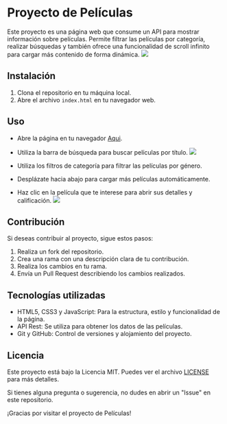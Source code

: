 # Proyecto de Películas

Este proyecto es una página web que consume un API para mostrar información sobre películas. Permite filtrar las películas por categoría, realizar búsquedas y también ofrece una funcionalidad de scroll infinito para cargar más contenido de forma dinámica.
![](https://i.ibb.co/C58PnH9/Screenshot-2023-06-22-153007.png)
## Instalación

1. Clona el repositorio en tu máquina local.
2. Abre el archivo `index.html` en tu navegador web.

## Uso

- Abre la página en tu navegador [Aqui](https://movies-db-estebandev.netlify.app/).
- Utiliza la barra de búsqueda para buscar películas por título.
![](https://i.ibb.co/qm6q3tc/Screenshot-2023-06-22-150728.png)

- Utiliza los filtros de categoría para filtrar las películas por género.
- Desplázate hacia abajo para cargar más películas automáticamente.
- Haz clic en la película que te interese para abrir sus detalles y calificación.
  ![](https://i.ibb.co/PcvX5pj/Screenshot-2023-06-22-151101.png)

## Contribución

Si deseas contribuir al proyecto, sigue estos pasos:

1. Realiza un fork del repositorio.
2. Crea una rama con una descripción clara de tu contribución.
3. Realiza los cambios en tu rama.
4. Envía un Pull Request describiendo los cambios realizados.

## Tecnologías utilizadas

- HTML5, CSS3 y JavaScript: Para la estructura, estilo y funcionalidad de la página.
- API Rest: Se utiliza para obtener los datos de las películas.
- Git y GitHub: Control de versiones y alojamiento del proyecto.

## Licencia

Este proyecto está bajo la Licencia MIT. Puedes ver el archivo [LICENSE](LICENSE) para más detalles.

Si tienes alguna pregunta o sugerencia, no dudes en abrir un "Issue" en este repositorio.

¡Gracias por visitar el proyecto de Películas!
